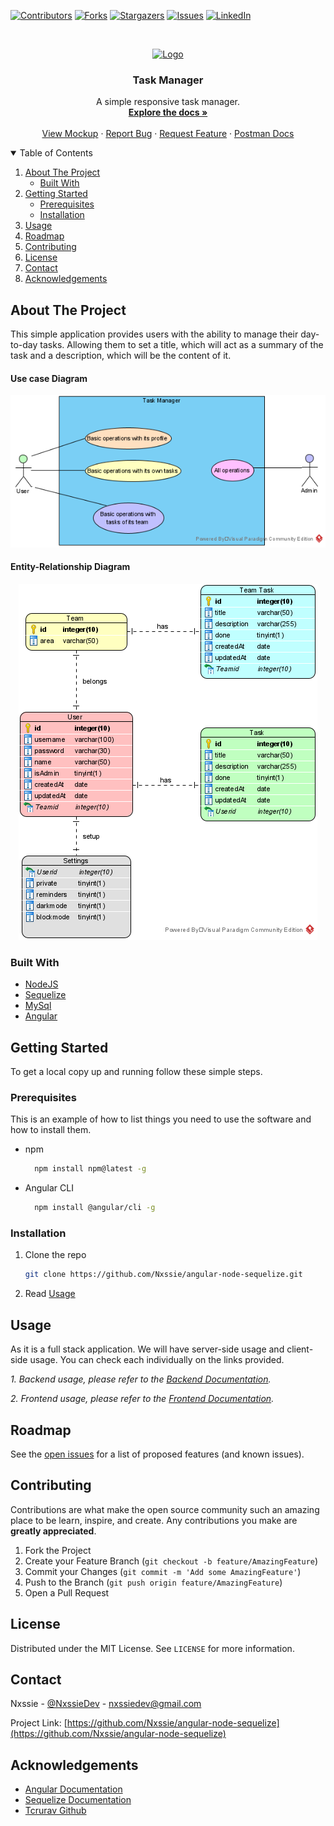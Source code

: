 <!-- PROJECT SHIELDS -->

[![Contributors][contributors-shield]][contributors-url]
[![Forks][forks-shield]][forks-url]
[![Stargazers][stars-shield]][stars-url]
[![Issues][issues-shield]][issues-url]
[![LinkedIn][linkedin-shield]][linkedin-url]

<!-- PROJECT LOGO -->
<br />
<p align="center">
  <a href="https://github.com/Nxssie/angular-node-sequelize">
    <img src="images/logo.png" alt="Logo" width="80" height="80">
  </a>
</p>

<h3 align="center">Task Manager</h3>

<p align="center">
  A simple responsive task manager.
  <br />
  <a href="https://github.com/Nxssie/angular-node-sequelize"><strong>Explore the docs »</strong></a>
  <br />
  <br />
  <a href="https://xd.adobe.com/view/19b25eaf-befe-446d-9dac-c69c163cc6ad-4ce1/">View Mockup</a>
  ·
  <a href="https://github.com/Nxssie/angular-node-sequelize/issues">Report Bug</a>
  ·
  <a href="https://github.com/Nxssie/angular-node-sequelize/issues">Request Feature</a>
  ·
  <a href="https://documenter.getpostman.com/view/13039694/TVYF8Jio">Postman Docs</a>
</p>

<!-- TABLE OF CONTENTS -->
<details open="open">
  <summary>Table of Contents</summary>
  <ol>
    <li>
      <a href="#about-the-project">About The Project</a>
      <ul>
        <li><a href="#built-with">Built With</a></li>
      </ul>
    </li>
    <li>
      <a href="#getting-started">Getting Started</a>
      <ul>
        <li><a href="#prerequisites">Prerequisites</a></li>
        <li><a href="#installation">Installation</a></li>
      </ul>
    </li>
    <li><a href="#usage">Usage</a></li>
    <li><a href="#roadmap">Roadmap</a></li>
    <li><a href="#contributing">Contributing</a></li>
    <li><a href="#license">License</a></li>
    <li><a href="#contact">Contact</a></li>
    <li><a href="#acknowledgements">Acknowledgements</a></li>
  </ol>
</details>

<!-- ABOUT THE PROJECT -->

## About The Project

This simple application provides users with the ability to manage their day-to-day tasks. Allowing them to set a title, which will act as a summary of the task and a description, which will be the content of it.

#### Use case Diagram

<p align="center">
  <img src="images/use-case.png" alt="Use case">
</p>

#### Entity-Relationship Diagram

<p align="center">
  <img src="images/entity-relationship.png" alt="Entity-Relationship Diagram">
</p>

### Built With

- [NodeJS](https://nodejs.org/es/)
- [Sequelize](https://sequelize.org)
- [MySql](https://www.mysql.com)
- [Angular](https://angular.io)

<!-- GETTING STARTED -->

## Getting Started

To get a local copy up and running follow these simple steps.

### Prerequisites

This is an example of how to list things you need to use the software and how to install them.

- npm
  ```sh
    npm install npm@latest -g
  ```
- Angular CLI
  ```sh
    npm install @angular/cli -g
  ```

### Installation

1. Clone the repo
   ```sh
   git clone https://github.com/Nxssie/angular-node-sequelize.git
   ```
2. Read [Usage](#usage)

<!-- USAGE EXAMPLES -->

## Usage

As it is a full stack application. We will have server-side usage and client-side usage. You can check each individually on the links provided.

_1. Backend usage, please refer to the [Backend Documentation](https://github.com/Nxssie/angular-node-sequelize/tree/master/backend)._

_2. Frontend usage, please refer to the [Frontend Documentation](https://github.com/Nxssie/angular-node-sequelize/tree/master/frontend)._

<!-- ROADMAP -->

## Roadmap

See the [open issues](https://github.com/Nxssie/angular-node-sequelize/issues) for a list of proposed features (and known issues).

<!-- CONTRIBUTING -->

## Contributing

Contributions are what make the open source community such an amazing place to be learn, inspire, and create. Any contributions you make are **greatly appreciated**.

1. Fork the Project
2. Create your Feature Branch (`git checkout -b feature/AmazingFeature`)
3. Commit your Changes (`git commit -m 'Add some AmazingFeature'`)
4. Push to the Branch (`git push origin feature/AmazingFeature`)
5. Open a Pull Request

<!-- LICENSE -->

## License

Distributed under the MIT License. See `LICENSE` for more information.

<!-- CONTACT -->

## Contact

Nxssie - [@NxssieDev](https://twitter.com/NxssieDev) - nxssiedev@gmail.com

Project Link: [https://github.com/Nxssie/angular-node-sequelize](https://github.com/Nxssie/angular-node-sequelize)

<!-- ACKNOWLEDGEMENTS -->

## Acknowledgements

- [Angular Documentation](https://angular.io/docs)
- [Sequelize Documentation](https://sequelize.org/master/)
- [Tcrurav Github](https://github.com/tcrurav)

<!-- MARKDOWN LINKS & IMAGES -->
<!-- https://www.markdownguide.org/basic-syntax/#reference-style-links -->

[contributors-shield]: https://img.shields.io/github/contributors/Nxssie/angular-node-sequelize.svg?style=for-the-badge
[contributors-url]: https://github.com/Nxssie/angular-node-sequelize/graphs/contributors
[forks-shield]: https://img.shields.io/github/forks/Nxssie/angular-node-sequelize.svg?style=for-the-badge
[forks-url]: https://github.com/Nxssie/angular-node-sequelize/network/members
[stars-shield]: https://img.shields.io/github/stars/Nxssie/angular-node-sequelize.svg?style=for-the-badge
[stars-url]: https://github.com/Nxssie/angular-node-sequelize/stargazers
[issues-shield]: https://img.shields.io/github/issues/Nxssie/angular-node-sequelize.svg?style=for-the-badge
[issues-url]: https://github.com/Nxssie/angular-node-sequelize/issues
[license-shield]: https://img.shields.io/github/license/Nxssie/angular-node-sequelize.svg?style=for-the-badge
[license-url]: https://github.com/Nxssie/angular-node-sequelize/blob/master/LICENSE.txt
[linkedin-shield]: https://img.shields.io/badge/-LinkedIn-black.svg?style=for-the-badge&logo=linkedin&colorB=555
[linkedin-url]: https://www.linkedin.com/in/carlos-sánchez-b549951a1/
